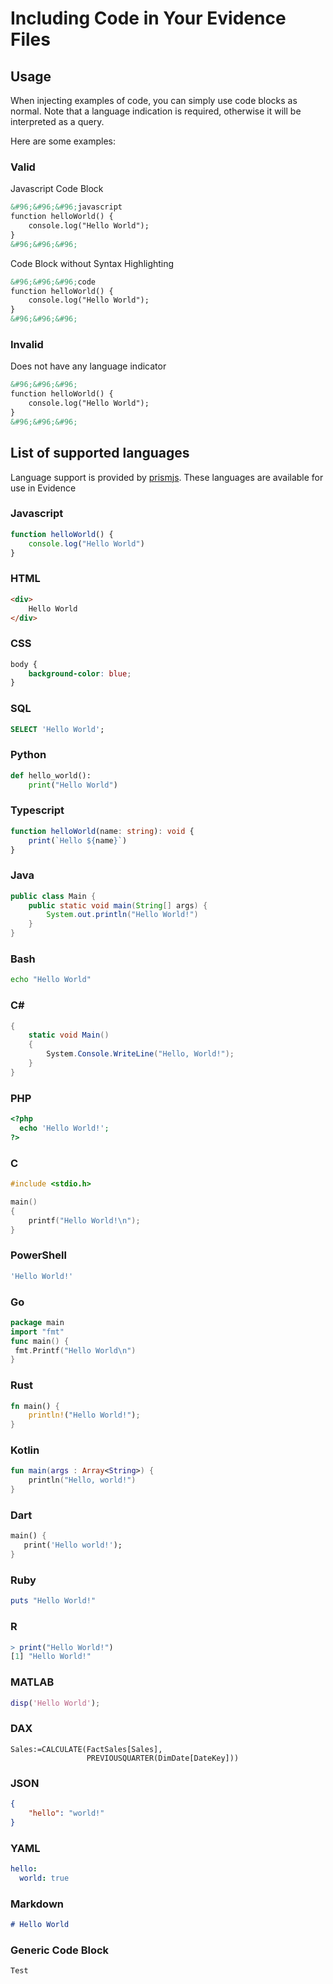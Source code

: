 # Including Code in Your Evidence Files

## Usage
When injecting examples of code, you can simply use code blocks as normal.
Note that a language indication is required, otherwise it will be interpreted as a query.

Here are some examples:
### Valid
Javascript Code Block
```markdown
&#96;&#96;&#96;javascript
function helloWorld() {
    console.log("Hello World");
}
&#96;&#96;&#96;
```
Code Block without Syntax Highlighting
```markdown
&#96;&#96;&#96;code
function helloWorld() {
    console.log("Hello World");
}
&#96;&#96;&#96;
```


### Invalid
Does not have any language indicator
```markdown
&#96;&#96;&#96;
function helloWorld() {
    console.log("Hello World");
}
&#96;&#96;&#96;
```

## List of supported languages
Language support is provided by [prismjs](https://prismjs.com/).
These languages are available for use in Evidence

### Javascript
```javascript
function helloWorld() {
    console.log("Hello World")
}
```

### HTML
```html
<div>
    Hello World
</div>
```

### CSS
```css
body {
    background-color: blue;
}
```

### SQL
```sql
SELECT 'Hello World';
```

### Python
```python
def hello_world():
    print("Hello World")
```

### Typescript
```typescript
function helloWorld(name: string): void {
    print(`Hello ${name}`)
}
```

### Java
```java
public class Main {
    public static void main(String[] args) {
        System.out.println("Hello World!")
    }
}
```

### Bash
```bash
echo "Hello World"
```

### C#
```csharp
{
    static void Main()
    {
        System.Console.WriteLine("Hello, World!");
    }
}
```

### PHP
```pHp
<?php
  echo 'Hello World!';
?>
```

### C
```c
#include <stdio.h>

main()
{
    printf("Hello World!\n");
}
```

### PowerShell
```powershell
'Hello World!'
```

### Go
```go
package main
import "fmt"
func main() {
 fmt.Printf("Hello World\n")
}
```

### Rust
```rust
fn main() {
    println!("Hello World!");
}
```

### Kotlin
```kotlin
fun main(args : Array<String>) {
    println("Hello, world!")
}
```

### Dart
```dart
main() {
   print('Hello world!');
}
```

### Ruby
```ruby
puts "Hello World!"
```

### R
```r
> print("Hello World!")
[1] "Hello World!"
```

### MATLAB
```matlab
disp('Hello World');
```
### DAX
```dax
Sales:=CALCULATE(FactSales[Sales], 
                 PREVIOUSQUARTER(DimDate[DateKey]))
```

### JSON
```json
{
    "hello": "world!"
}
```
### YAML
```yaml
hello:
  world: true
```

### Markdown
```markdown
# Hello World
```

### Generic Code Block
```code
Test
```